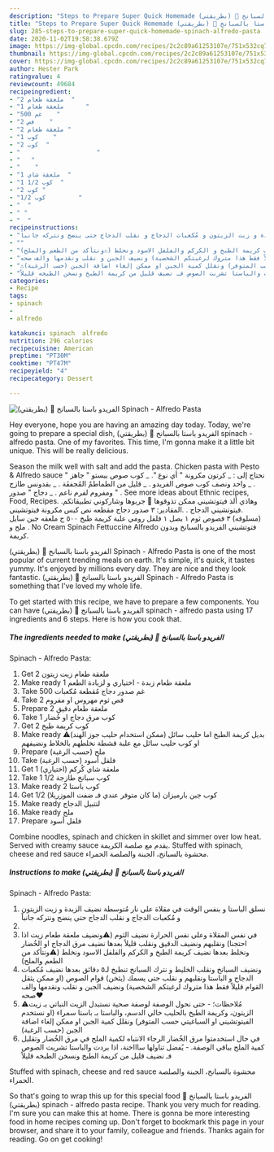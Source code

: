 ```yaml
---
description: "Steps to Prepare Super Quick Homemade الفريدو باستا بالسبانخ 🍲 (بطريقتي) Spinach - Alfredo Pasta"
title: "Steps to Prepare Super Quick Homemade الفريدو باستا بالسبانخ 🍲 (بطريقتي) Spinach - Alfredo Pasta"
slug: 285-steps-to-prepare-super-quick-homemade-spinach-alfredo-pasta
date: 2020-11-02T19:58:38.679Z
image: https://img-global.cpcdn.com/recipes/2c2c89a61253107e/751x532cq70/الصورة-الرئيسية-لوصفةالفريدو-باستا-بالسبانخ-🍲-بطريقتي-spinach-alfredo-pasta.jpg
thumbnail: https://img-global.cpcdn.com/recipes/2c2c89a61253107e/751x532cq70/الصورة-الرئيسية-لوصفةالفريدو-باستا-بالسبانخ-🍲-بطريقتي-spinach-alfredo-pasta.jpg
cover: https://img-global.cpcdn.com/recipes/2c2c89a61253107e/751x532cq70/الصورة-الرئيسية-لوصفةالفريدو-باستا-بالسبانخ-🍲-بطريقتي-spinach-alfredo-pasta.jpg
author: Hester Park
ratingvalue: 4
reviewcount: 49684
recipeingredient:
- "2 ملعقة طعام  "
- "1 ملعقة طعام      "
- "500 غم    "
- "2 فص    "
- "2 ملعقة طعام "
- "1 كوب    "
- "2 كوب  "
- "                     "
- "   "
- "    "
- "1 ملعقة شاي  "
- "1 1/2 كوب  "
- "2 كوب "
- "1/2 كوب         "
- "  "
- " "
- "  "
recipeinstructions:
- "نسلق الباستا و بنفس الوقت في مقلاة على نار مُتوسطة نضيف الزبدة و زيت الزيتون و مُكعبات الدجاج و نقلب الدجاج حتى ينضج ونتركه جانباً"
- ""
- "في نفس المقلاة وعلى نفس الحرارة نضيف الثوم (⚠️ونضيف ملعقة طعام زيت اذا احتجنا) ونقلبهم ونضيف الدقيق ونقلب قليلاً بعدها نضيف مرق الدجاج او الخُضار ونخلط بعدها نضيف كريمة الطبخ و الكركم والفلفل الاسود ونخلط (⚠️ونتأكد من الطعم والملح)"
- "ونضيف السبانخ ونقلب الخليط و نترك السبانخ تنطبخ لـ٥ دقائق بعدها نضيف مُكعبات الدجاج و الباستا ونقلبهم و نقلب حتى يسمك (يثخن) قوام الصوص (او ممكن يثقل القوام قليلاً فقط هذا متروك لرغبتكم الشخصية) ونضيف الجبن و نقلب ونقدمها والف صحه♥️"
- "⚠️مُلاحظات؛ حتى نحول الوصفة لوصفة صحية نستبدل الزيت النباتي بـ زيت الزيتون، وكريمة الطبخ بالحليب خالي الدسم، والباستا بـ باستا سمراء (او نستخدم الفيتوتشيني او السباغيتي حسب المتوفر) ونقلل كمية الجبن او ممكن إلغاء اضافة الجبن (حسب الرغبة)"
- "في حال استخدمتوا مرق الخُضار الرجاء الانتباه لكمية الملح في مرق الخُضار وتقليل كمية الملح بباقي الوصفة. يُفضل تناولها ساااخنة، اذا بردت والباستا تشربت الصوص فـ نضيف قليل من كريمة الطبخ ونسخن الطبخه قليلاً"
categories:
- Recipe
tags:
- spinach
- 
- alfredo

katakunci: spinach  alfredo 
nutrition: 296 calories
recipecuisine: American
preptime: "PT30M"
cooktime: "PT47M"
recipeyield: "4"
recipecategory: Dessert

---
```



![الفريدو باستا بالسبانخ 🍲 (بطريقتي)
Spinach - Alfredo Pasta](https://img-global.cpcdn.com/recipes/2c2c89a61253107e/751x532cq70/الصورة-الرئيسية-لوصفةالفريدو-باستا-بالسبانخ-🍲-بطريقتي-spinach-alfredo-pasta.jpg)

Hey everyone, hope you are having an amazing day today. Today, we're going to prepare a special dish, الفريدو باستا بالسبانخ 🍲 (بطريقتي)
spinach - alfredo pasta. One of my favorites. This time, I'm gonna make it a little bit unique. This will be really delicious.

Season the milk well with salt and add the pasta. Chicken pasta with Pesto &amp; Alfredo sauce نحتاج إلى : _ كرتون مكرونة &#34; أي نوع &#34;. _ كوب صوص بيستو &#34; جاهز &#34; . _ واحد ونصف كوب صوص الفريدو . _ قليل من الطماطمٌ المُجففَة . _ بقدونس طازج ومفروم لفرم ناعم . _ دجاج &#34; صدور &#34; . See more ideas about Ethnic recipes, Food, Recipes. وهاذي ألذ فيتوتشيني ممكن تذوقوها 🏻 جربوها وشاركوني تطبيقاتكم. .فيتوتشيني الدجاج . .المقادير: ٣ صدور دجاج مقطعه نص كيس مكرونة فيتوتشيني (مسلوقه) ٣ فصوص ثوم ١ بصل ١ فلفل رومي علبة كريمة طبخ ٥٠٠ ج ملعقه جبن سايل ملح و . No Cream Spinach Fettuccine Alfredo فتوتشيني الفريدو بالسبانخ وبدون كريمة.

الفريدو باستا بالسبانخ 🍲 (بطريقتي)
Spinach - Alfredo Pasta is one of the most popular of current trending meals on earth. It's simple, it's quick, it tastes yummy. It's enjoyed by millions every day. They are nice and they look fantastic. الفريدو باستا بالسبانخ 🍲 (بطريقتي)
Spinach - Alfredo Pasta is something that I've loved my whole life.


To get started with this recipe, we have to prepare a few components. You can have الفريدو باستا بالسبانخ 🍲 (بطريقتي)
spinach - alfredo pasta using 17 ingredients and 6 steps. Here is how you cook that.

<!--inarticleads1-->

##### The ingredients needed to make الفريدو باستا بالسبانخ 🍲 (بطريقتي)
Spinach - Alfredo Pasta:

1. Get 2 ملعقة طعام زيت زيتون
1. Make ready 1 ملعقة طعام زبدة - اختياري و لزيادة الطعم
1. Take 500 غم صدور دجاج مُقطعة مُكعبات
1. Take 2 فص ثوم مهروس او مفروم
1. Prepare 2 ملعقة طعام دقيق
1. Take 1 كوب مرق دجاج او خُضار
1. Get 2 كوب كريمة طبخ
1. Make ready  ⚠️بديل كريمة الطبخ اما حليب سائل (ممكن استخدام حليب جوز الهند) او كوب حليب سائل مع علبة قشطة نخلطهم بالخلاط ونضيفهم
1. Prepare  ملح (حسب الرغبة)
1. Take  فلفل أسود (حسب الرغبة)
1. Get 1 ملعقة شاي كُركم (اختياري)
1. Take 1 1/2 كوب سبانخ طازجة
1. Make ready 2 كوب باستا
1. Get 1/2 كوب جبن بارميزان (ما كان متوفر عندي فـ ضفت الموزريلا)
1. Make ready  لتتبيل الدجاج
1. Make ready  ملح
1. Prepare  فلفل أسود


Combine noodles, spinach and chicken in skillet and simmer over low heat. Served with creamy sauce يقدم مع صلصة الكريمة. Stuffed with spinach, cheese and red sauce محشوة بالسبانخ، الجبنة والصلصة الحمراء. 

<!--inarticleads2-->

##### Instructions to make الفريدو باستا بالسبانخ 🍲 (بطريقتي)
Spinach - Alfredo Pasta:

1. نسلق الباستا و بنفس الوقت في مقلاة على نار مُتوسطة نضيف الزبدة و زيت الزيتون و مُكعبات الدجاج و نقلب الدجاج حتى ينضج ونتركه جانباً
1. 
1. في نفس المقلاة وعلى نفس الحرارة نضيف الثوم (⚠️ونضيف ملعقة طعام زيت اذا احتجنا) ونقلبهم ونضيف الدقيق ونقلب قليلاً بعدها نضيف مرق الدجاج او الخُضار ونخلط بعدها نضيف كريمة الطبخ و الكركم والفلفل الاسود ونخلط (⚠️ونتأكد من الطعم والملح)
1. ونضيف السبانخ ونقلب الخليط و نترك السبانخ تنطبخ لـ٥ دقائق بعدها نضيف مُكعبات الدجاج و الباستا ونقلبهم و نقلب حتى يسمك (يثخن) قوام الصوص (او ممكن يثقل القوام قليلاً فقط هذا متروك لرغبتكم الشخصية) ونضيف الجبن و نقلب ونقدمها والف صحه♥️
1. ⚠️مُلاحظات؛ - حتى نحول الوصفة لوصفة صحية نستبدل الزيت النباتي بـ زيت الزيتون، وكريمة الطبخ بالحليب خالي الدسم، والباستا بـ باستا سمراء (او نستخدم الفيتوتشيني او السباغيتي حسب المتوفر) ونقلل كمية الجبن او ممكن إلغاء اضافة الجبن (حسب الرغبة)
1. في حال استخدمتوا مرق الخُضار الرجاء الانتباه لكمية الملح في مرق الخُضار وتقليل كمية الملح بباقي الوصفة. - يُفضل تناولها ساااخنة، اذا بردت والباستا تشربت الصوص فـ نضيف قليل من كريمة الطبخ ونسخن الطبخه قليلاً


Stuffed with spinach, cheese and red sauce محشوة بالسبانخ، الجبنة والصلصة الحمراء. 

So that's going to wrap this up for this special food الفريدو باستا بالسبانخ 🍲 (بطريقتي)
spinach - alfredo pasta recipe. Thank you very much for reading. I'm sure you can make this at home. There is gonna be more interesting food in home recipes coming up. Don't forget to bookmark this page in your browser, and share it to your family, colleague and friends. Thanks again for reading. Go on get cooking!
